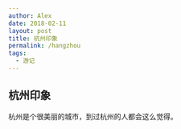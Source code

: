 ```yaml
---
author: Alex
date: 2018-02-11
layout: post
title: 杭州印象
permalink: /hangzhou
tags: 
  - 游记
---
```


## 杭州印象

杭州是个很美丽的城市，到过杭州的人都会这么觉得。